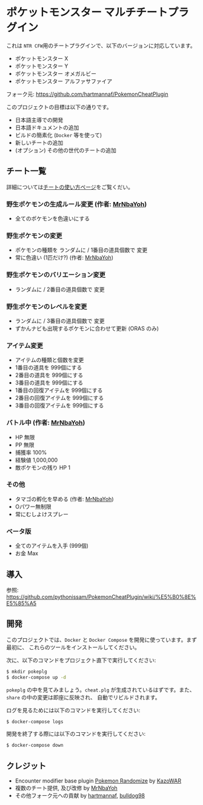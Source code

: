 # ポケットモンスター マルチチートプラグイン

これは `NTR CFW`用のチートプラグインで、以下のバージョンに対応しています。

* ポケットモンスター X
* ポケットモンスター Y
* ポケットモンスター オメガルビー
* ポケットモンスター アルファサファイア

フォーク元: https://github.com/hartmannaf/PokemonCheatPlugin

このプロジェクトの目標は以下の通りです。

* 日本語主導での開発
* 日本語ドキュメントの追加
* ビルドの簡素化 (`Docker` 等を使って)
* 新しいチートの追加
* (オプション) その他の世代のチートの追加

## チート一覧
詳細については[チートの使い方ページ](https://github.com/pythonissam/PokemonCheatPlugin/wiki/%E3%83%81%E3%83%BC%E3%83%88%E3%81%AE%E4%BD%BF%E3%81%84%E6%96%B9)をご覧くだい。

### 野生ポケモンの生成ルール変更 (作者: [MrNbaYoh](https://github.com/MrNbaYoh))

* 全てのポケモンを色違いにする

### 野生ポケモンの変更
* ポケモンの種類を ランダムに / 1番目の道具個数で 変更
* 常に色違い (1匹だけ?) (作者: [MrNbaYoh](https://github.com/MrNbaYoh))

### 野生ポケモンのバリエーション変更
* ランダムに / 2番目の道具個数で 変更

### 野生ポケモンのレベルを変更
* ランダムに / 3番目の道具個数で 変更
* ずかんナビも出現するポケモンに合わせて更新 (ORAS のみ)


### アイテム変更
* アイテムの種類と個数を変更
* 1番目の道具を 999個にする
* 2番目の道具を 999個にする
* 3番目の道具を 999個にする
* 1番目の回復アイテムを 999個にする
* 2番目の回復アイテムを 999個にする
* 3番目の回復アイテムを 999個にする

### バトル中 (作者: [MrNbaYoh](https://github.com/MrNbaYoh))
* HP 無限
* PP 無限
* 捕獲率 100%
* 経験値 1,000,000
* 敵ポケモンの残り HP 1

### その他
* タマゴの孵化を早める (作者: [MrNbaYoh](https://github.com/MrNbaYoh))
* Oパワー無制限
* 常にむしよけスプレー

### ベータ版
* 全てのアイテムを入手 (999個)
* お金 Max

## 導入
参照: https://github.com/pythonissam/PokemonCheatPlugin/wiki/%E5%B0%8E%E5%85%A5

## 開発
このプロジェクトでは、`Docker` と `Docker Compose` を開発に使っています。まず最初に、
これらのツールをインストールしてください。

次に、以下のコマンドをプロジェクト直下で実行してください:

```bash
$ mkdir pokeplg
$ docker-compose up -d
```

`pokeplg` の中を見てみましょう。`cheat.plg` が生成されているはずです。また、`share` の中の変更は即座に反映され、
自動でリビルドされます。

ログを見るためには以下のコマンドを実行してください:

```bash
$ docker-compose logs
```

開発を終了する際には以下のコマンドを実行してください:

```bash
$ docker-compose down
```

## クレジット
* Encounter modifier base plugin [Pokemon Randomize](https://gbatemp.net/threads/pokemon-randomize-a-pokemon-x-y-or-as-ntr-cfw-plugin.397096/) by [KazoWAR](https://gbatemp.net/members/kazowar.133086/)
* 複数のチート提供, 及び改修 by [MrNbaYoh](https://github.com/MrNbaYoh)
* その他フォーク元への貢献 by [hartmannaf](https://github.com/hartmannaf), [bulldog98](https://github.com/bulldog98)
